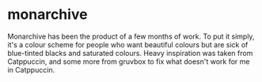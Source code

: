 # monarchive

Monarchive has been the product of a few months of work. To put it simply, it's a colour scheme for people who want beautiful colours but are sick of blue-tinted blacks and saturated colours. Heavy inspiration was taken from Catppuccin, and some more from gruvbox to fix what doesn't work for me in Catppuccin.
